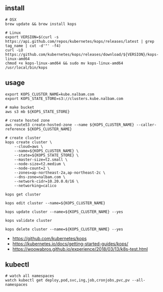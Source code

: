 ## install
```
# OSX
brew update && brew install kops

# Linux
export VERSION=$(curl -s https://api.github.com/repos/kubernetes/kops/releases/latest | grep tag_name | cut -d'"' -f4)
curl -LO https://github.com/kubernetes/kops/releases/download/${VERSION}/kops-linux-amd64
chmod +x kops-linux-amd64 && sudo mv kops-linux-amd64 /usr/local/bin/kops
```

## usage
```
export KOPS_CLUSTER_NAME=kube.nalbam.com
export KOPS_STATE_STORE=s3://clusters.kube.nalbam.com

# make bucket
aws s3 mb ${KOPS_STATE_STORE}

# create hosted zone
aws route53 create-hosted-zone --name ${KOPS_CLUSTER_NAME} --caller-reference ${KOPS_CLUSTER_NAME}

# create cluster
kops create cluster \
    --cloud=aws \
    --name=${KOPS_CLUSTER_NAME} \
    --state=${KOPS_STATE_STORE} \
    --master-size=t2.small \
    --node-size=t2.medium \
    --node-count=2 \
    --zones=ap-northeast-2a,ap-northeast-2c \
    --dns-zone=nalbam.com \
    --network-cidr=10.20.0.0/16 \
    --networking=calico

kops get cluster

kops edit cluster --name=${KOPS_CLUSTER_NAME}

kops update cluster --name=${KOPS_CLUSTER_NAME} --yes

kops validate cluster

kops delete cluster --name=${KOPS_CLUSTER_NAME} --yes
```
 * https://github.com/kubernetes/kops
 * https://kubernetes.io/docs/getting-started-guides/kops/
 * https://woowabros.github.io/experience/2018/03/13/k8s-test.html

## kubectl
```
# watch all namespaces
watch kubectl get deploy,pod,svc,ing,job,cronjobs,pvc,pv --all-namespaces
```
